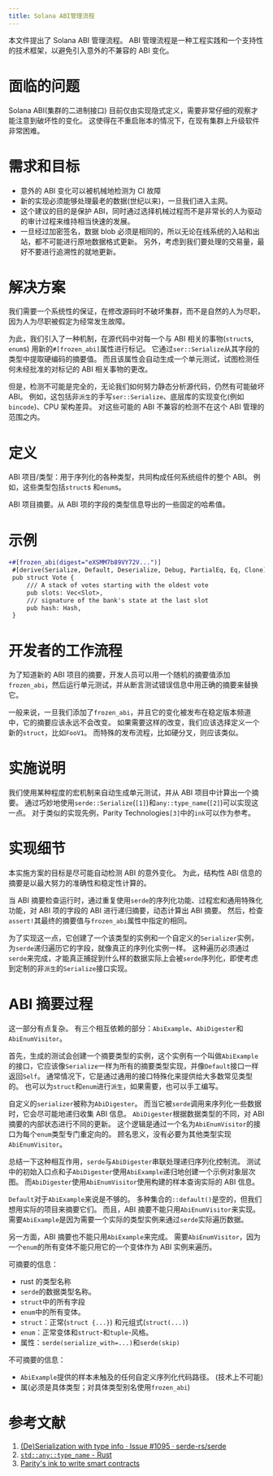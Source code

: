 ```yaml
---
title: Solana ABI管理流程
---
```


本文件提出了 Solana ABI 管理流程。 ABI 管理流程是一种工程实践和一个支持性的技术框架，以避免引入意外的不兼容的 ABI 变化。

# 面临的问题

Solana ABI(集群的二进制接口) 目前仅由实现隐式定义，需要非常仔细的观察才能注意到破坏性的变化。 这使得在不重启账本的情况下，在现有集群上升级软件非常困难。

# 需求和目标

- 意外的 ABI 变化可以被机械地检测为 CI 故障
- 新的实现必须能够处理最老的数据(世纪以来)，一旦我们进入主网。
- 这个建议的目的是保护 ABI，同时通过选择机械过程而不是非常长的人为驱动的审计过程来维持相当快速的发展。
- 一旦经过加密签名，数据 blob 必须是相同的，所以无论在线系统的入站和出站，都不可能进行原地数据格式更新。 另外，考虑到我们要处理的交易量，最好不要进行追溯性的就地更新。

# 解决方案

我们需要一个系统性的保证，在修改源码时不破坏集群，而不是自然的人为尽职，因为人为尽职被假定为经常发生故障。

为此，我们引入了一种机制，在源代码中对每一个与 ABI 相关的事物(`struct`s, `enum`s) 用新的`#[frozen_abi]`属性进行标记。 它通过`ser::Serialize`从其字段的类型中提取硬编码的摘要值。 而且该属性会自动生成一个单元测试，试图检测任何未经批准的对标记的 ABI 相关事物的更改。

但是，检测不可能是完全的，无论我们如何努力静态分析源代码，仍然有可能破坏 ABI。 例如，这包括非`派生`的手写`ser::Serialize`、底层库的实现变化(例如`bincode`)、CPU 架构差异。 对这些可能的 ABI 不兼容的检测不在这个 ABI 管理的范围之内。

# 定义

ABI 项目/类型：用于序列化的各种类型，共同构成任何系统组件的整个 ABI。 例如，这些类型包括`struct`s 和`enum`s。

ABI 项目摘要。从 ABI 项的字段的类型信息导出的一些固定的哈希值。

# 示例

```patch
+#[frozen_abi(digest="eXSMM7b89VY72V...")]
 #[derive(Serialize, Default, Deserialize, Debug, PartialEq, Eq, Clone)]
 pub struct Vote {
     /// A stack of votes starting with the oldest vote
     pub slots: Vec<Slot>,
     /// signature of the bank's state at the last slot
     pub hash: Hash,
 }
```

# 开发者的工作流程

为了知道新的 ABI 项目的摘要，开发人员可以用一个随机的摘要值添加`frozen_abi`，然后运行单元测试，并从断言测试错误信息中用正确的摘要来替换它。

一般来说，一旦我们添加了`frozen_abi`，并且它的变化被发布在稳定版本频道中，它的摘要应该永远不会改变。 如果需要这样的改变，我们应该选择定义一个新的`struct`，比如`FooV1`。 而特殊的发布流程，比如硬分叉，则应该类似。

# 实施说明

我们使用某种程度的宏机制来自动生成单元测试，并从 ABI 项目中计算出一个摘要。 通过巧妙地使用`serde::Serialize`(`[1]`)和`any::type_name`(`[2]`)可以实现这一点。 对于类似的实现先例，Parity Technologies`[3]`中的`ink`可以作为参考。

# 实现细节

本实施方案的目标是尽可能自动检测 ABI 的意外变化。 为此，结构性 ABI 信息的摘要是以最大努力的准确性和稳定性计算的。

当 ABI 摘要检查运行时，通过重复使用`serde`的序列化功能、过程宏和通用特殊化功能，对 ABI 项的字段的 ABI 进行递归摘要，动态计算出 ABI 摘要。 然后，检查`assert!`其最终的摘要值与`frozen_abi`属性中指定的相同。

为了实现这一点，它创建了一个该类型的实例和一个自定义的`Serializer`实例，为`serde`递归遍历它的字段，就像真正的序列化实例一样。 这种遍历必须通过`serde`来完成，才能真正捕捉到什么样的数据实际上会被`serde`序列化，即使考虑到定制的非`派生`的`Serialize`接口实现。

# ABI 摘要过程

这一部分有点复杂。 有三个相互依赖的部分：`AbiExample`、`AbiDigester`和`AbiEnumVisitor`。

首先，生成的测试会创建一个摘要类型的实例，这个实例有一个叫做`AbiExample`的接口，它应该像`Serialize`一样为所有的摘要类型实现，并像`Default`接口一样返回`Self`。 通常情况下，它是通过通用的接口特殊化来提供给大多数常见类型的。 也可以为`struct`和`enum`进行`派生`，如果需要，也可以手工编写。

自定义的`serializer`被称为`AbiDigester`。 而当它被`serde`调用来序列化一些数据时，它会尽可能地递归收集 ABI 信息。 `AbiDigester`根据数据类型的不同，对 ABI 摘要的内部状态进行不同的更新。 这个逻辑是通过一个名为`AbiEnumVisitor`的接口为每个`enum`类型专门重定向的。 顾名思义，没有必要为其他类型实现`AbiEnumVisitor`。

总结一下这种相互作用，`serde`与`AbiDigester`串联处理递归序列化控制流。 测试中的初始入口点和子`AbiDigester`使用`AbiExample`递归地创建一个示例对象层次图。 而`AbiDigester`使用`AbiEnumVisitor`使用构建的样本查询实际的 ABI 信息。

`Default`对于`AbiExample`来说是不够的。 多种集合的`::default()`是空的，但我们想用实际的项目来摘要它们。 而且，ABI 摘要不能只用`AbiEnumVisitor`来实现。 需要`AbiExample`是因为需要一个实际的类型实例来通过`serde`实际遍历数据。

另一方面，ABI 摘要也不能只用`AbiExample`来完成。 需要`AbiEnumVisitor`，因为一个`enum`的所有变体不能只用它的一个变体作为 ABI 实例来遍历。

可摘要的信息：

- rust 的类型名称
- `serde`的数据类型名称。
- `struct`中的所有字段
- `enum`中的所有变体。
- `struct`：正常(`struct {...}`) 和元组式(`struct(...)`)
- `enum`：正常变体和`struct`-和`tuple`-风格。
- 属性：`serde(serialize_with=...)`和`serde(skip)`

不可摘要的信息：

- `AbiExample`提供的样本未触及的任何自定义序列化代码路径。 (技术上不可能)
- 属(必须是具体类型；对具体类型别名使用`frozen_abi`)

# 参考文献

1. [(De)Serialization with type info · Issue #1095 · serde-rs/serde](https://github.com/serde-rs/serde/issues/1095#issuecomment-345483479)
2. [`std::any::type_name` - Rust](https://doc.rust-lang.org/std/any/fn.type_name.html)
3. [Parity's ink to write smart contracts](https://github.com/paritytech/ink)
